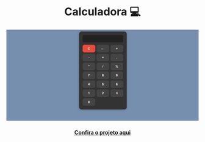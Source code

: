 
<h1 align="center">Calculadora 💻</h1>

<img src="img/calculadora.png" alt="Imagem do projeto finalizado">


<h4 align="center"><a href="https://calculadora-number.netlify.app/">Confira o projeto aqui</a></h4>
